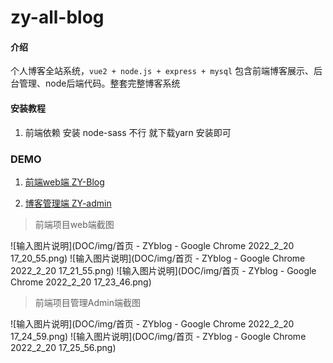 # zy-all-blog

#### 介绍
个人博客全站系统，`vue2 + node.js + express + mysql` 包含前端博客展示、后台管理、node后端代码。整套完整博客系统

#### 安装教程

1.  前端依赖 安装 node-sass 不行 就下载yarn 安装即可

### DEMO 
1.  [前端web端 ZY-Blog](http://114.117.164.181/#/)

2.  [博客管理端 ZY-admin](http://114.117.164.181:5221/#/login?redirect=%2F)

> 前端项目web端截图


![输入图片说明](DOC/img/首页 - ZYblog - Google Chrome 2022_2_20 17_20_55.png)
![输入图片说明](DOC/img/首页 - ZYblog - Google Chrome 2022_2_20 17_21_55.png)
![输入图片说明](DOC/img/首页 - ZYblog - Google Chrome 2022_2_20 17_23_46.png)

> 前端项目管理Admin端截图

![输入图片说明](DOC/img/首页 - ZYblog - Google Chrome 2022_2_20 17_24_59.png)
![输入图片说明](DOC/img/首页 - ZYblog - Google Chrome 2022_2_20 17_25_56.png)

